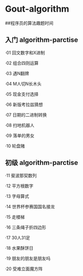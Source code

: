# Gout-algorithm

##程序员的算法趣题时间

入门
algorithm-parctise
---
·01  回文数字和X进制

·02  组合四则运算

·03  遇N翻牌

·04  M人切N长木头

·05  现金支付选择

·06  新版考拉兹猜想

·07  日期的二进制转换

·08  扫地机器人

·09  落单的男女

·10  轮盘赌

初级
algorithm-parctise
---

·11  斐波那契数列

·12  平方根数字

·13  字母算式

·14  世界杯参赛国国名接龙

·15  走楼梯

·16  三条绳子折四边形

·17  30人31足

·18  水果酥饼日

·19  朋友的朋友是朋友吗

·20  受难立面魔方阵

